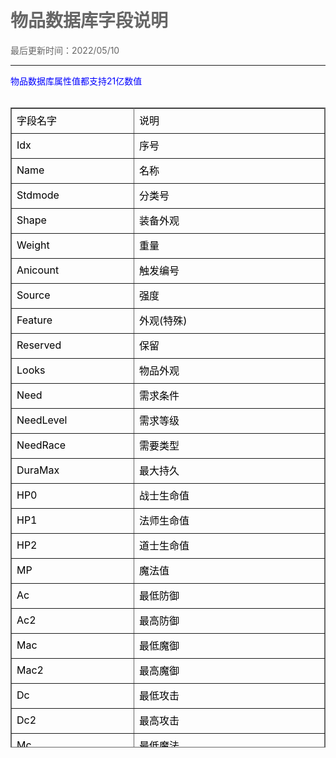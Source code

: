 # 物品数据库字段说明

<html>
<style type="text/css">
body,td,th {
	color: #000;
}
body {
	margin-left: 50px;
	margin-top: 50px;
	margin-right: 50px;
	margin-bottom: 50px;
	color: #666;
}
.zise {
	color: #90F;
}
.lan {
	color: #00F;
}
.fen {
	color: #F0F;
}
.hong {
	color: #F00;
}
.duanluo {
	padding-left: 3em;
}
.zhushi {
	color: #0C0;
	font-weight: bold;
}

.biaoti {
	font-weight: bold;
	font-size: 24px;
	color: #F0F;
}
</style>
</head>

<body>
最后更新时间：2022/05/10<br />
<hr />

<span class="lan">物品数据库属性值都支持21亿数值</span><br /><br />
<table width="800" height="1024" border="1" cellpadding="8" cellspacing="0" bordercolor="#666" style="border-collapse:collapse;">
  <tr style="height:40px; width:250"><td width="180">字段名字</td><td width="320">说明</td></tr>
  <tr style="height:40px; width:250"><td width="180">Idx</td><td width="320">序号</td></tr>
  <tr style="height:40px; width:250"><td width="180">Name</td><td width="320">名称</td></tr>
  <tr style="height:40px; width:250"><td width="180">Stdmode</td><td width="320">分类号</td></tr>
  <tr style="height:40px; width:250"><td width="180">Shape</td><td width="320">装备外观</td></tr>
  <tr style="height:40px; width:250"><td width="180">Weight</td><td width="320">重量</td></tr>
  <tr style="height:40px; width:250"><td width="180">Anicount</td><td width="320">触发编号</td></tr>
  <tr style="height:40px; width:250"><td width="180">Source</td><td width="320">强度</td></tr>
  <tr style="height:40px; width:250"><td width="180">Feature</td><td width="320">外观(特殊)</td></tr>
  <tr style="height:40px; width:250"><td width="180">Reserved</td><td width="320">保留</td></tr>
  <tr style="height:40px; width:250"><td width="180">Looks</td><td width="320">物品外观</td></tr>
  <tr style="height:40px; width:250"><td width="180">Need</td><td width="320">需求条件</td></tr>
  <tr style="height:40px; width:250"><td width="180">NeedLevel</td><td width="320">需求等级</td></tr>
  <tr style="height:40px; width:250"><td width="180">NeedRace</td><td width="320">需要类型</td></tr>
  <tr style="height:40px; width:250"><td width="180">DuraMax</td><td width="320">最大持久</td></tr>
  <tr style="height:40px; width:250"><td width="180">HP0</td><td width="320">战士生命值</td></tr>
  <tr style="height:40px; width:250"><td width="180">HP1</td><td width="320">法师生命值</td></tr>
  <tr style="height:40px; width:250"><td width="180">HP2</td><td width="320">道士生命值</td></tr>
  <tr style="height:40px; width:250"><td width="180">MP</td><td width="320">魔法值</td></tr>
  <tr style="height:40px; width:250"><td width="180">Ac</td><td width="320">最低防御</td></tr>
  <tr style="height:40px; width:250"><td width="180">Ac2</td><td width="320">最高防御</td></tr>
  <tr style="height:40px; width:250"><td width="180">Mac</td><td width="320">最低魔御</td></tr>
  <tr style="height:40px; width:250"><td width="180">Mac2</td><td width="320">最高魔御</td></tr>
  <tr style="height:40px; width:250"><td width="180">Dc</td><td width="320">最低攻击</td></tr>
  <tr style="height:40px; width:250"><td width="180">Dc2</td><td width="320">最高攻击</td></tr>
  <tr style="height:40px; width:250"><td width="180">Mc</td><td width="320">最低魔法</td></tr>
  <tr style="height:40px; width:250"><td width="180">Mc2</td><td width="320">最高魔法</td></tr>
  <tr style="height:40px; width:250"><td width="180">Sc</td><td width="320">最低道术</td></tr>
  <tr style="height:40px; width:250"><td width="180">Sc2</td><td width="320">最高道术</td></tr>
  <tr style="height:40px; width:250"><td width="180">JobAtk1</td><td width="320">职业攻击下限</td></tr>
  <tr style="height:40px; width:250"><td width="180">JobAtk2</td><td width="320">职业攻击上限</td></tr>
  <tr style="height:40px; width:250"><td width="180">Luck</td><td width="320">幸运(正为幸运，负为诅咒)</td></tr>
  <tr style="height:40px; width:250"><td width="180">AtkSPD</td><td width="320">攻击速度(正为+，负为-)</td></tr>
  <tr style="height:40px; width:250"><td width="180">Hit</td><td width="320">命中</td></tr>
  <tr style="height:40px; width:250"><td width="180">SPeed</td><td width="320">躲避</td></tr>
  <tr style="height:40px; width:250"><td width="180">MagicNicety</td><td width="320">魔法命中</td></tr>
  <tr style="height:40px; width:250"><td width="180">AntiMagic</td><td width="320">魔法躲避</td></tr>
  <tr style="height:40px; width:250"><td width="180">PoisonNicety</td><td width="320">中毒命中</td></tr>
  <tr style="height:40px; width:250"><td width="180">AntiPoison</td><td width="320">中毒躲避</td></tr>
  <tr style="height:40px; width:250"><td width="180">Thump</td><td width="320">暴击</td></tr>
  <tr style="height:40px; width:250"><td width="180">ThumpDamage</td><td width="320">暴击伤害</td></tr>
  <tr style="height:40px; width:250"><td width="180">Thump2</td><td width="320">双倍暴击</td></tr>
  <tr style="height:40px; width:250"><td width="180">Penetration</td><td width="320">穿透</td></tr>
  <tr style="height:40px; width:250"><td width="180">DamageReduce</td><td width="320">免伤等级</td></tr>
  <tr style="height:40px; width:250"><td width="180">DamageReduce0</td><td width="320">战士免伤等级</td></tr>
  <tr style="height:40px; width:250"><td width="180">>DamageReduce1</td><td width="320">法师免伤等级</td></tr>
  <tr style="height:40px; width:250"><td width="180">DamageReduce2</td><td width="320">道士免伤等级</td></tr>
  <tr style="height:40px; width:250"><td width="180">BBDamageReduce</td><td width="320">骷髅免伤等级</td></tr>
  <tr style="height:40px; width:250"><td width="180">Tenacity</td><td width="320">韧性等级</td></tr>
  <tr style="height:40px; width:250"><td width="180">HolyDC1</td><td width="320">神圣攻击下限</td></tr>
  <tr style="height:40px; width:250"><td width="180">HolyDC2</td><td width="320">神圣攻击上限</td></tr>
  <tr style="height:40px; width:250"><td width="180">HolyThump</td><td width="320">神圣暴击等级</td></tr>
  <tr style="height:40px; width:250"><td width="180">HolyThump2</td><td width="320">神圣双倍暴击</td></tr>
  <tr style="height:40px; width:250"><td width="180">HolyReduce</td><td width="320">神圣免伤等级</td></tr>
  <tr style="height:40px; width:250"><td width="180">HolyPenetration</td><td width="320">神圣穿透等级</td></tr>
  <tr style="height:40px; width:250"><td width="180">HPRecover</td><td width="320">体力恢复</td></tr>
  <tr style="height:40px; width:250"><td width="180">MPRecover</td><td width="320">魔法恢复</td></tr>
  <tr style="height:40px; width:250"><td width="180">PoisonRecover</td><td width="320">中毒恢复</td></tr>
  <tr style="height:40px; width:250"><td width="180">ReduceAC</td><td width="320">无视防御</td></tr>
  <tr style="height:40px; width:250"><td width="180">ReduceMAC</td><td width="320">无视魔法防御</td></tr>
  <tr style="height:40px; width:250"><td width="180">ReduceSpeedPoint</td><td width="320">无视躲避</td></tr>
  <tr style="height:40px; width:250"><td width="180">ReduceAntiMagic</td><td width="320">无视魔法躲避</td></tr>
  <tr style="height:40px; width:250"><td width="180">RideDamage</td><td width="320">骑战伤害</td></tr>
  <tr style="height:40px; width:250"><td width="180">Against</td><td width="320">抗性</td></tr>
  <tr style="height:40px; width:250"><td width="180">Vampire</td><td width="320">吸血值</td></tr>
  <tr style="height:40px; width:250"><td width="180">VampireRate</td><td width="320">吸血概率</td></tr>
  <tr style="height:40px; width:250"><td width="180">DamageShift</td><td width="320">伤害转移</td></tr>
  <tr style="height:40px; width:250"><td width="180">DamageShiftRate</td><td width="320">伤害转移概率</td></tr>
  <tr style="height:40px; width:250"><td width="180">DamageRefect</td><td width="320">伤害反射</td></tr>
  <tr style="height:40px; width:250"><td width="180">DamageRefectRate</td><td width="320">伤害反射概率</td></tr>
  <tr style="height:40px; width:250"><td width="180">GoldDC</td><td width="320">金攻击</td></tr>
  <tr style="height:40px; width:250"><td width="180">WoodDC</td><td width="320">木攻击</td></tr>
  <tr style="height:40px; width:250"><td width="180">SoilDC</td><td width="320">土攻击</td></tr>
  <tr style="height:40px; width:250"><td width="180">WaterDC</td><td width="320">水攻击</td></tr>
  <tr style="height:40px; width:250"><td width="180">FireDC</td><td width="320">火攻击</td></tr>
  <tr style="height:40px; width:250"><td width="180">GoldAC</td><td width="320">金防御</td></tr>
  <tr style="height:40px; width:250"><td width="180">WoodAC</td><td width="320">木防御</td></tr>
  <tr style="height:40px; width:250"><td width="180">SoilAC</td><td width="320">土防御</td></tr>
  <tr style="height:40px; width:250"><td width="180">WaterAC</td><td width="320">水防御</td></tr>
  <tr style="height:40px; width:250"><td width="180">FireAC</td><td width="320">火防御</td></tr>
  <tr style="height:40px; width:250"><td width="180">Badluck</td><td width="320">厄运</td></tr>
  <tr style="height:40px; width:250"><td width="180">BreakShieldRate</td><td width="320">破盾几率</td></tr>
  <tr style="height:40px; width:250"><td width="180">BreakHitRate</td><td width="320">破击几率</td></tr>
  <tr style="height:40px; width:250"><td width="180">ExpRate</td><td width="320">经验倍数</td></tr>
  <tr style="height:40px; width:250"><td width="180">PowerRate</td><td width="320">攻击倍数</td></tr>
  <tr style="height:40px; width:250"><td width="180">ACRate</td><td width="320">防御倍数</td></tr>
  <tr style="height:40px; width:250"><td width="180">MacRate</td><td width="320">魔防倍数</td></tr>
  <tr style="height:40px; width:250"><td width="180">HpRate</td><td width="320">生命值倍数</td></tr>
  <tr style="height:40px; width:250"><td width="180">KillMonBurstRate</td><td width="320">杀怪爆物倍数</td></tr>
  <tr style="height:40px; width:250"><td width="180">KillHumBagBurstRate</td><td width="320">包裹爆物倍数</td></tr>
  <tr style="height:40px; width:250"><td width="180">KillHumWearBurstRate</td><td width="320">装备爆物倍数</td></tr>
  <tr style="height:40px; width:250"><td width="180">Special</td><td width="320">特殊属性</td></tr>
  <tr style="height:40px; width:250"><td width="180">Price</td><td width="320">价格</td></tr>
  <tr style="height:40px; width:250"><td width="180">Stock</td><td width="320">叠加上限</td></tr>
  <tr style="height:40px; width:250"><td width="180">Color</td><td width="320">颜色</td></tr>
  <tr style="height:40px; width:250"><td width="180">Border</td><td width="320">边框</td></tr>
  <tr style="height:40px; width:250"><td width="180">DnLooks</td><td width="320">地面特效</td></tr>
  <tr style="height:40px; width:250"><td width="180">Broken</td><td width="320">损坏</td></tr>
  <tr style="height:40px; width:250"><td width="180">SPCode</td><td width="320">物品规则</td></tr>
  <tr style="height:40px; width:250"><td width="180">Level</td><td width="320">品级</td></tr>
  <tr style="height:40px; width:250"><td width="180">JobPower</td><td width="320">职业攻击加成</td></tr>
  <tr style="height:40px; width:250"><td width="180">DamageRate</td><td width="320">伤害加成</td></tr>
  <tr style="height:40px; width:250"><td width="180">CutRate</td><td width="320">切割概率(极速版神圣一击概率)</td></tr>
  <tr style="height:40px; width:250"><td width="180">CutDam1</td><td width="320">切割伤害下限(极速版神圣伤害下限)</td></tr>
  <tr style="height:40px; width:250"><td width="180">CutDam2</td><td width="320">切割伤害上限(极速版神圣伤害上限)</td></tr>
  <tr style="height:40px; width:250"><td width="180">EF</td><td width="320">元力值</td></tr>
  <tr style="height:40px; width:250"><td width="180">MonPowerRate</td><td width="320">打怪伤害</td></tr>
  <tr style="height:40px; width:250"><td width="180">MoveSpeed</td><td width="320">移动速度</td></tr>
  <tr style="height:40px; width:250"><td width="180">PickRange</td><td width="320">范围拾取</td></tr>
</table>
</body>
</html>
